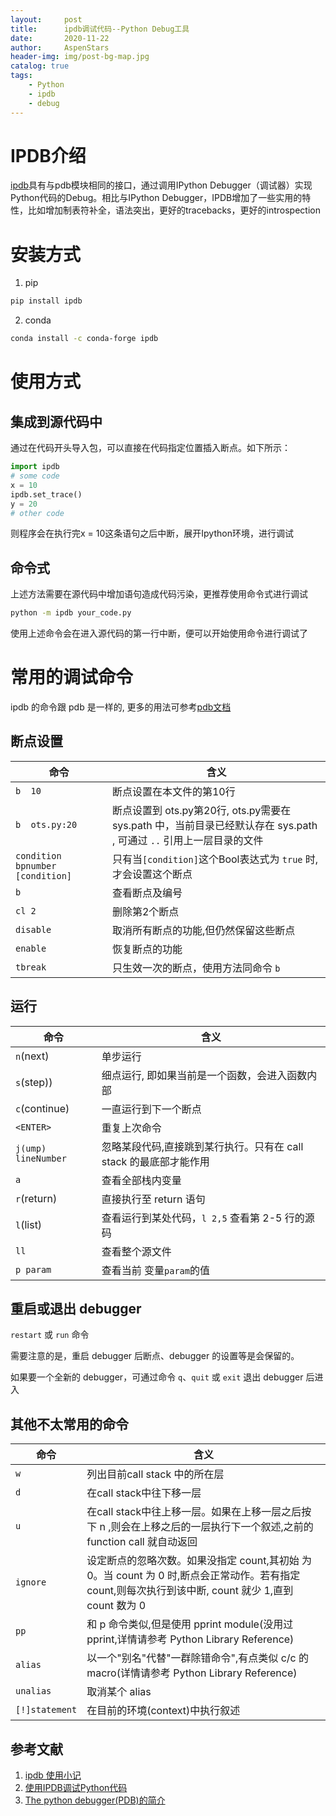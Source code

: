 ```yaml
---
layout:     post
title:      ipdb调试代码--Python Debug工具
date:       2020-11-22
author:     AspenStars
header-img: img/post-bg-map.jpg
catalog: true
tags:
    - Python
    - ipdb
    - debug
---
```


# IPDB介绍
[ipdb](https://pypi.org/project/ipdb/)具有与pdb模块相同的接口，通过调用IPython Debugger（调试器）实现Python代码的Debug。相比与IPython Debugger，IPDB增加了一些实用的特性，比如增加制表符补全，语法突出，更好的tracebacks，更好的introspection

# 安装方式

1. pip
```bash
pip install ipdb
```

2. conda 
```bash
conda install -c conda-forge ipdb
```

# 使用方式

## 集成到源代码中
通过在代码开头导入包，可以直接在代码指定位置插入断点。如下所示：
```python
import ipdb
# some code
x = 10
ipdb.set_trace()
y = 20
# other code
```
则程序会在执行完x = 10这条语句之后中断，展开Ipython环境，进行调试

## 命令式
上述方法需要在源代码中增加语句造成代码污染，更推荐使用命令式进行调试
```bash
python -m ipdb your_code.py
```
使用上述命令会在进入源代码的第一行中断，便可以开始使用命令进行调试了

# 常用的调试命令
ipdb 的命令跟 pdb 是一样的, 更多的用法可参考[pdb文档](https://docs.python.org/3.5/library/pdb.html)
## 断点设置

| 命令 | 含义 | 
| --- | --- | 
| `b  10` | 断点设置在本文件的第10行 | 
| `b  ots.py:20`  | 断点设置到 ots.py第20行, ots.py需要在 sys.path 中，当前目录已经默认存在 sys.path , 可通过 `..` 引用上一层目录的文件 | 
| `condition bpnumber [condition]` | 只有当`[condition]`这个Bool表达式为 `true` 时, 才会设置这个断点 | 
| `b`  | 查看断点及编号 | 
| `cl 2`  | 删除第2个断点 | 
| `disable` |  取消所有断点的功能,但仍然保留这些断点 | 
| `enable` |  恢复断点的功能 | 
| `tbreak` | 只生效一次的断点，使用方法同命令 `b` | 

## 运行

| 命令 | 含义 | 
| --- | --- | 
| `n`(next) | 单步运行 | 
| `s`(step)) | 细点运行, 即如果当前是一个函数，会进入函数内部 | 
| `c`(continue) | 一直运行到下一个断点 | 
| `<ENTER>` | 重复上次命令 | 
| `j(ump) lineNumber` |  忽略某段代码,直接跳到某行执行。只有在 call stack 的最底部才能作用 | 
| `a` |  查看全部栈内变量 | 
| `r`(return) |  直接执行至 return 语句 | 
| `l`(list) |  查看运行到某处代码，`l 2,5` 查看第 2-5 行的源码 | 
| `ll` |  查看整个源文件 | 
| `p param` |  查看当前 变量`param`的值 | 

## 重启或退出 debugger
`restart` 或 `run` 命令

需要注意的是，重启 debugger 后断点、debugger 的设置等是会保留的。

如果要一个全新的 debugger，可通过命令 `q`、`quit` 或 `exit` 退出 debugger 后进入

## 其他不太常用的命令

| 命令 | 含义 | 
| --- | --- | 
|`w`|列出目前call stack 中的所在层| 
| `d` |  在call stack中往下移一层 | 
| `u` |  在call stack中往上移一层。如果在上移一层之后按下 n ,则会在上移之后的一层执行下一个叙述,之前的 function call 就自动返回 | 
| `ignore` |  设定断点的忽略次数。如果没指定 count,其初始 为 0。当 count 为 0 时,断点会正常动作。若有指定 count,则每次执行到该中断, count 就少 1,直到 count 数为 0 | 
| `pp` |  和 p 命令类似,但是使用 pprint module(没用过 pprint,详情请参考 Python Library Reference) | 
| `alias` |  以一个"别名"代替"一群除错命令",有点类似 c/c 的 macro(详情请参考 Python Library Reference) | 
| `unalias` |  取消某个 alias | 
| `[!]statement` |  在目前的环境(context)中执行叙述 | 

## 参考文献
1. [ipdb 使用小记](http://wulc.me/2018/12/21/ipdb%20%E4%BD%BF%E7%94%A8%E5%B0%8F%E8%AE%B0/)
2. [使用IPDB调试Python代码](https://xmfbit.github.io/2017/08/21/debugging-with-ipdb/)
3. [The python debugger(PDB)的简介](https://www.cnblogs.com/wei-li/archive/2012/05/02/2479082.html)